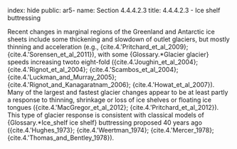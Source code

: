 index: hide
public: ar5-
name: Section 4.4.4.2.3
title: 4.4.4.2.3 - Ice shelf buttressing

Recent changes in marginal regions of the Greenland and Antarctic ice sheets include some thickening and slowdown of outlet glaciers, but mostly thinning and acceleration (e.g., {cite.4.'Pritchard_et_al_2009}; {cite.4.'Sorensen_et_al_2011}), with some {Glossary.*Glacier glacier} speeds increasing twoto eight-fold ({cite.4.'Joughin_et_al_2004}; {cite.4.'Rignot_et_al_2004}; {cite.4.'Scambos_et_al_2004}; {cite.4.'Luckman_and_Murray_2005}; {cite.4.'Rignot_and_Kanagaratnam_2006}; {cite.4.'Howat_et_al_2007}). Many of the largest and fastest glacier changes appear to be at least partly a response to thinning, shrinkage or loss of ice shelves or floating ice tongues ({cite.4.'MacGregor_et_al_2012}; {cite.4.'Pritchard_et_al_2012}). This type of glacier response is consistent with classical models of {Glossary.*Ice_shelf ice shelf} buttressing proposed 40 years ago ({cite.4.'Hughes_1973}; {cite.4.'Weertman_1974}; {cite.4.'Mercer_1978}; {cite.4.'Thomas_and_Bentley_1978}).
